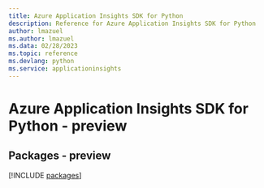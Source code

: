 ```yaml
---
title: Azure Application Insights SDK for Python
description: Reference for Azure Application Insights SDK for Python
author: lmazuel
ms.author: lmazuel
ms.data: 02/28/2023
ms.topic: reference
ms.devlang: python
ms.service: applicationinsights
---
```

# Azure Application Insights SDK for Python - preview
## Packages - preview
[!INCLUDE [packages](application-insights-index.md)]